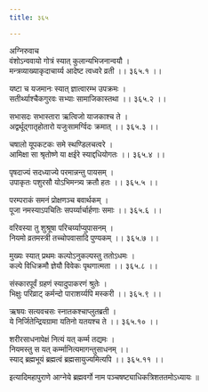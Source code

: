 ```yaml
---
title: ३६५

---
```

अग्निरुवाच  
वंशोऽन्ववायो गोत्रं स्यात् कुलान्यभिजनान्वयौ ।  
मन्त्रव्याख्याकृदाचार्य्य आदेष्ट त्वध्वरे व्रती ।। ३६५.१ ।।  
  
यष्टा च यजमानः स्यात् ज्ञात्वारम्भ उपक्रमः ।  
सतीर्थ्याश्चैकगुरवः सभ्याः सामाजिकास्तथा ।। ३६५.२ ।।  
  
सभासदः सभास्तारा ऋत्विजो याजकाश्च ते ।  
अद्वर्थूद्‌गातृहोतारो यजुःसामर्ग्विदः क्रमात् ।। ३६५.३ ।।  
  
चषालो यूपकटकः समे स्थण्डिलचत्वरे ।  
आमिक्षा सा श्रृतोष्णे या क्षईरे स्याद्दधियोगतः ।। ३६५.४ ।।  
  
पृषदाज्यं सदध्याज्ये परमान्नन्तु पायसम् ।  
उपाकृतः पशुरसौ योऽभिमन्त्र्य क्रतौ हतः ।। ३६५.५ ।।  
  
परम्पराकं समनं प्रोक्षणञ्च बवार्थकम् ।  
पूजा नमस्याऽपचितिः सपर्य्यार्चार्हणाः समाः ।। ३६५.६ ।।  
  
वरिवस्या तु शुश्रूषा परिचर्य्याप्युपासनम् ।  
नियमो व्रतमस्त्री तच्चोपवासादि पुण्यकम् ।। ३६५.७ ।।  
  
मुख्यः स्यात् प्रथमः कल्पोऽनुकल्पस्तु ततोऽधमः ।  
कल्पे विधिक्रमौ ज्ञेयौ विवेकः पृथगात्मता ।। ३६५.८ ।।  
  
संस्कारपूर्वं ग्रहणं स्यादुपाकरणं श्रुतेः ।  
भिक्षुः परिव्राट् कर्मन्दो पाराशर्य्यपि मस्करी ।। ३६५.९ ।।  
  
ऋषयः सत्यवचसः स्नातकश्चाप्लुतब्रती ।  
ये निर्जितेन्द्रियग्रामा यतिनो यतयश्च ते ।। ३६५.१० ।।  
  
शरीरसाधनापेक्षं नित्यं यत् कर्म्म तद्यमः ।  
नियमस्तु स यत् कर्म्मानित्यमागन्तुसाधनम् ।।  
स्याद् ब्रह्मभूयं ब्रह्मत्वं ब्रह्मसायुज्यमित्यपि ।। ३६५.११ ।।  
  
इत्यादिमहापुराणे आग्नेये ब्रह्मवर्गो नाम पञ्चषष्ट्याधिकत्रिशततमोऽध्यायः ॥